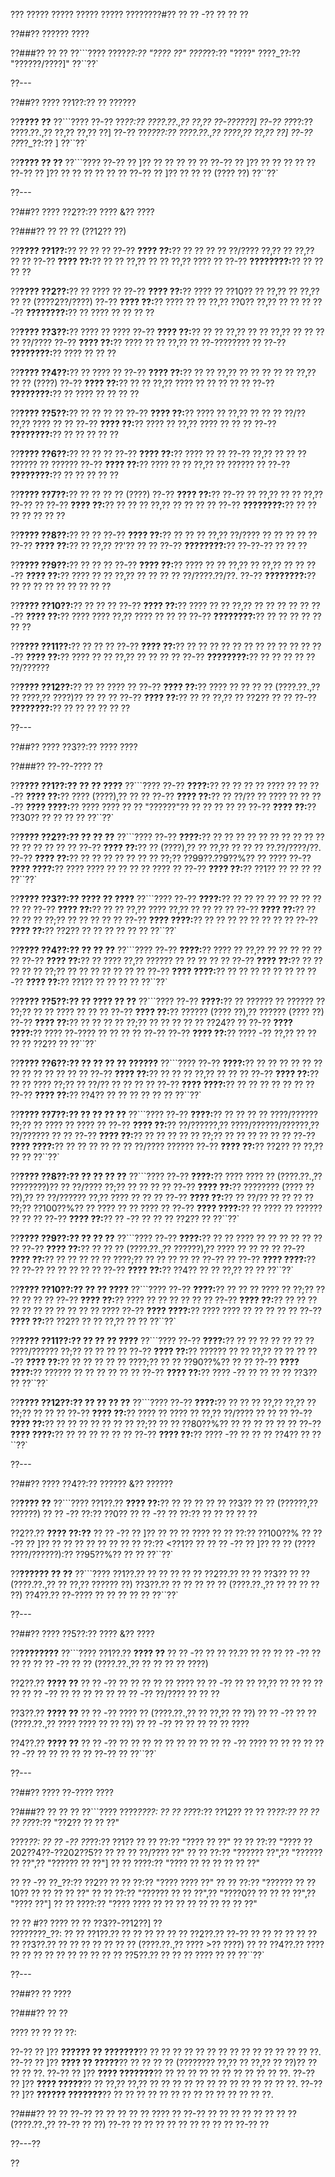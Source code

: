 ??? ????? ????? ????? ????? ????????#?? ?? ?? -?? ?? ?? ??

??##?? ?????? ????

??###?? ?? ??
??```????
????_??:?? "???? ??"
????_??:?? "????"
????_??:?? "??????/????]"
??``??`

??---

??##?? ???? ??1??:?? ?? ??????

??**???? ??**
??```????
??-?? ??_??:?? ????.??.,?? ??,?? ??-??????]
??-?? ??_??:?? ????.??.,?? ??,?? ??,?? ??]
??-?? ??_????:?? ????.??.,?? ????,?? ??,?? ??]
??-?? ??_??_??:?? ]
??``??`

??**???? ?? ??**
??```????
??-?? ?? ]?? ?? ?? ?? ?? ??
??-?? ?? ]?? ?? ?? ?? ?? ??
??-?? ?? ]?? ?? ?? ?? ?? ?? ??
??-?? ?? ]?? ?? ?? ?? (???? ??)
??``??`

??---

??##?? ???? ??2??:?? ???? &?? ????

??###?? ?? ?? ?? (??12?? ??)

??**???? ??1??:**?? ?? ?? ??
??-?? **???? ??:**?? ?? ?? ?? ?? ??/???? ??,?? ?? ??,?? ?? ??
??-?? **???? ??:**?? ?? ?? ??,?? ?? ?? ??,?? ???? ??
??-?? **????????:**?? ?? ?? ?? ??

??**???? ??2??:**?? ?? ???? ??
??-?? **???? ??:**?? ???? ?? ??10?? ?? ??,?? ?? ??,?? ?? ?? (????2??/????)
??-?? **???? ??:**?? ???? ?? ?? ??,?? ??0?? ??,?? ?? ?? ??
??-?? **????????:**?? ?? ???? ?? ?? ?? ??

??**???? ??3??:**?? ???? ?? ????
??-?? **???? ??:**?? ?? ?? ??,?? ?? ?? ??,?? ?? ?? ?? ?? ??/????
??-?? **???? ??:**?? ???? ?? ?? ??,?? ?? ??-???????? ??
??-?? **????????:**?? ???? ?? ?? ??

??**???? ??4??:**?? ?? ???? ??
??-?? **???? ??:**?? ?? ?? ??,?? ?? ?? ?? ?? ?? ??,?? ?? ?? (????)
??-?? **???? ??:**?? ?? ?? ??,?? ???? ?? ?? ?? ?? ??
??-?? **????????:**?? ?? ???? ?? ?? ?? ??

??**???? ??5??:**?? ?? ?? ?? ??
??-?? **???? ??:**?? ???? ?? ??,?? ?? ?? ?? ??/?? ??,?? ???? ?? ??
??-?? **???? ??:**?? ???? ?? ??,?? ???? ?? ?? ??
??-?? **????????:**?? ?? ?? ?? ?? ??

??**???? ??6??:**?? ?? ?? ??
??-?? **???? ??:**?? ???? ?? ?? ??-?? ??,?? ?? ?? ?? ?????? ?? ??????
??-?? **???? ??:**?? ???? ?? ?? ??,?? ?? ?????? ??
??-?? **????????:**?? ?? ?? ?? ?? ??

??**???? ??7??:**?? ?? ?? ?? ?? (????)
??-?? **???? ??:**?? ??-?? ?? ??,?? ?? ?? ??,?? ??-?? ??
??-?? **???? ??:**?? ?? ?? ?? ??,?? ?? ?? ?? ??
??-?? **????????:**?? ?? ?? ?? ?? ?? ?? ??

??**???? ??8??:**?? ?? ??
??-?? **???? ??:**?? ?? ?? ?? ??,?? ??/???? ?? ?? ?? ?? ??
??-?? **???? ??:**?? ?? ??,?? ??'?? ?? ??
??-?? **????????:**?? ??-??-?? ?? ?? ??

??**???? ??9??:**?? ?? ?? ??
??-?? **???? ??:**?? ???? ?? ?? ??,?? ?? ??,?? ?? ??
??-?? **???? ??:**?? ???? ?? ?? ??,?? ?? ?? ?? ?? ??/????.??/??.
??-?? **????????:**?? ?? ?? ?? ?? ?? ?? ?? ?? ??

??**???? ??10??:**?? ?? ?? ??
??-?? **???? ??:**?? ???? ?? ?? ??,?? ?? ?? ?? ?? ??
??-?? **???? ??:**?? ???? ???? ??,?? ???? ?? ?? ??
??-?? **????????:**?? ?? ?? ?? ?? ?? ?? ??

??**???? ??11??:**?? ?? ?? ??
??-?? **???? ??:**?? ?? ?? ?? ?? ?? ?? ?? ?? ?? ?? ??
??-?? **???? ??:**?? ???? ?? ?? ??,?? ?? ?? ?? ??
??-?? **????????:**?? ?? ?? ?? ?? ?? ??/??????

??**???? ??12??:**?? ?? ?? ???? ??
??-?? **???? ??:**?? ???? ?? ?? ?? ?? (????.??.,?? ?? ????,?? ????)?? ?? ?? ??
??-?? **???? ??:**?? ?? ?? ??,?? ?? ??2?? ?? ??
??-?? **????????:**?? ?? ?? ?? ?? ?? ??

??---

??##?? ???? ??3??:?? ???? ????

??###?? ??-??-???? ??

??**???? ??1??:?? ?? ?? ????**
??```????
??-?? **????:**?? ?? ?? ?? ?? ???? ?? ??
??-?? **???? ??:**?? ???? (????),?? ?? ??
??-?? **???? ??:**?? ?? ??/?? ?? ???? ?? ??
??-?? **???? ????:**?? ???? ???? ?? ?? "??????"?? ?? ?? ?? ?? ??
??-?? **???? ??:**?? ??30?? ?? ?? ?? ??
??``??`

??**???? ??2??:?? ?? ?? ??**
??```????
??-?? **????:**?? ?? ?? ?? ?? ?? ?? ?? ?? ?? ?? ?? ?? ?? ?? ?? ??
??-?? **???? ??:**?? ?? (????),?? ?? ??,?? ?? ?? ?? ??.??/????/??.
??-?? **???? ??:**?? ?? ?? ?? ?? ?? ?? ?? ??;?? ??99??.??9??%?? ?? ????
??-?? **???? ????:**?? ???? ???? ?? ?? ?? ?? ???? ??
??-?? **???? ??:**?? ??1?? ?? ?? ?? ??
??``??`

??**???? ??3??:?? ???? ?? ????**
??```????
??-?? **????:**?? ?? ?? ?? ?? ?? ?? ?? ?? ?? ??
??-?? **???? ??:**?? ?? ?? ??,?? ???? ??,?? ?? ?? ?? ??
??-?? **???? ??:**?? ?? ?? ?? ?? ??;?? ?? ?? ?? ?? ??
??-?? **???? ????:**?? ?? ?? ?? ?? ?? ?? ?? ??
??-?? **???? ??:**?? ??2?? ?? ?? ?? ?? ?? ??
??``??`

??**???? ??4??:?? ?? ?? ??**
??```????
??-?? **????:**?? ???? ?? ??,?? ?? ?? ?? ?? ?? ??
??-?? **???? ??:**?? ?? ???? ??,?? ?????? ?? ?? ?? ?? ??
??-?? **???? ??:**?? ?? ?? ?? ?? ?? ??;?? ?? ?? ?? ?? ?? ?? ??
??-?? **???? ????:**?? ?? ?? ?? ?? ?? ?? ??
??-?? **???? ??:**?? ??1?? ?? ?? ?? ??
??``??`

??**???? ??5??:?? ?? ???? ?? ??**
??```????
??-?? **????:**?? ?? ?????? ?? ?????? ?? ??;?? ?? ?? ???? ?? ?? ??
??-?? **???? ??:**?? ?????? (???? ??),?? ?????? (???? ??)
??-?? **???? ??:**?? ?? ?? ?? ?? ??;?? ?? ?? ?? ?? ?? ??24?? ??
??-?? **???? ????:**?? ???? ??-???? ?? ?? ?? ?? ??-??
??-?? **???? ??:**?? ???? -?? ??,?? ?? ?? ?? ?? ??2?? ??
??``??`

??**???? ??6??:?? ?? ?? ?? ?? ??????**
??```????
??-?? **????:**?? ?? ?? ?? ?? ?? ?? ?? ?? ?? ?? ?? ?? ??
??-?? **???? ??:**?? ?? ?? ?? ??,?? ?? ?? ??
??-?? **???? ??:**?? ?? ?? ???? ??;?? ?? ??/?? ?? ?? ?? ??
??-?? **???? ????:**?? ?? ?? ?? ?? ?? ?? ??
??-?? **???? ??:**?? ??4?? ?? ?? ?? ?? ?? ??
??``??`

??**???? ??7??:?? ?? ?? ?? ??**
??```????
??-?? **????:**?? ?? ?? ?? ?? ????/?????? ??;?? ?? ???? ?? ???? ??
??-?? **???? ??:**?? ??/??????,?? ????/??????/??????,?? ??/?????? ?? ??
??-?? **???? ??:**?? ?? ?? ?? ?? ?? ??;?? ?? ?? ?? ?? ?? ??
??-?? **???? ????:**?? ?? ?? ?? ?? ?? ?? ??/???? ??????
??-?? **???? ??:**?? ??2?? ?? ??,?? ?? ??
??``??`

??**???? ??8??:?? ?? ?? ?? ??**
??```????
??-?? **????:**?? ???? ???? ?? (????.??.,?? ????????)?? ?? ??/???? ??;?? ?? ?? ?? ??
??-?? **???? ??:**?? ???????? (???? ?? ??),?? ?? ??/?????? ??,?? ???? ?? ?? ??
??-?? **???? ??:**?? ?? ??/?? ?? ?? ?? ?? ??;?? ??100??%?? ?? ???? ?? ?? ???? ??
??-?? **???? ????:**?? ?? ???? ?? ?????? ?? ?? ??
??-?? **???? ??:**?? ?? -?? ?? ?? ?? ??2?? ??
??``??`

??**???? ??9??:?? ?? ?? ??**
??```????
??-?? **????:**?? ?? ?? ???? ?? ?? ?? ?? ?? ?? ??
??-?? **???? ??:**?? ?? ?? ?? (????.??.,?? ??????),?? ???? ?? ?? ?? ??
??-?? **???? ??:**?? ?? ?? ?? ?? ?? ????;?? ?? ?? ?? ?? ?? ??-?? ??
??-?? **???? ????:**?? ?? ??-?? ?? ?? ?? ?? ??
??-?? **???? ??:**?? ??4?? ?? ?? ??,?? ?? ??
??``??`

??**???? ??10??:?? ?? ?? ????**
??```????
??-?? **????:**?? ?? ?? ?? ???? ?? ??;?? ?? ?? ?? ?? ??
??-?? **???? ??:**?? ???? ?? ?? ?? ?? ?? ??
??-?? **???? ??:**?? ?? ?? ?? ?? ?? ?? ?? ?? ?? ?? ?? ????
??-?? **???? ????:**?? ???? ???? ?? ?? ?? ?? ??
??-?? **???? ??:**?? ??2?? ?? ?? ??,?? ?? ??
??``??`

??**???? ??11??:?? ?? ?? ?? ????**
??```????
??-?? **????:**?? ?? ?? ?? ?? ?? ?? ?? ????/?????? ??;?? ?? ?? ?? ??
??-?? **???? ??:**?? ?????? ?? ?? ??,?? ?? ?? ??
??-?? **???? ??:**?? ?? ?? ?? ?? ?? ????;?? ?? ?? ??90??%?? ?? ??
??-?? **???? ????:**?? ?????? ?? ?? ?? ?? ?? ??
??-?? **???? ??:**?? ???? -?? ?? ?? ?? ?? ??3?? ??
??``??`

??**???? ??12??:?? ?? ?? ?? ??**
??```????
??-?? **????:**?? ?? ?? ?? ??,?? ??,?? ?? ??;?? ?? ?? ??
??-?? **???? ??:**?? ???? ?? ???? ?? ??,?? ??/???? ?? ?? ??
??-?? **???? ??:**?? ?? ?? ?? ?? ?? ?? ?? ??;?? ?? ?? ??80??%?? ?? ?? ?? ?? ?? ??
??-?? **???? ????:**?? ?? ?? ?? ?? ?? ??
??-?? **???? ??:**?? ???? -?? ?? ?? ?? ??4?? ??
??``??`

??---

??##?? ???? ??4??:?? ?????? &?? ??????

??**???? ??**
??```????
??1??.?? **???? ??:**?? ?? ?? ?? ?? ?? ??3?? ?? ?? (??????,?? ??????)
??  ?? -?? ??:?? ??0??
??  ?? -?? ?? ??:?? ?? ?? ?? ?? ??

??2??.?? **???? ??:??**
??  ?? -?? ?? ]?? ?? ?? ?? ???? ?? ?? ??:?? ??100??%
??  ?? -?? ?? ]?? ?? ?? ?? ?? ?? ?? ?? ?? ??:?? <??1?? ??
??  ?? -?? ?? ]?? ?? ?? (???? ????/??????):?? ??95??%?? ?? ??
??``??`

??**?????? ?? ??**
??```????
??1??.?? ?? ?? ?? ?? ??
??2??.?? ?? ?? ??3?? ?? ?? (????.??.,?? ?? ??,?? ?????? ??)
??3??.?? ?? ?? ?? ?? ?? (????.??.,?? ?? ?? ?? ?? ??)
??4??.?? ??-???? ?? ?? ?? ?? ??
??``??`

??---

??##?? ???? ??5??:?? ???? &?? ????

??**????????**
??```????
??1??.?? **???? ??**
??  ?? -?? ?? ?? ??.?? ?? ??
??  ?? -?? ?? ?? ??
??  ?? -?? ?? ?? (????.??.,?? ?? ?? ?? ?? ????)

??2??.?? **???? ??**
??  ?? -?? ?? ?? ?? ?? ?? ????
??  ?? -?? ?? ?? ??,?? ?? ?? ?? ?? ??
??  ?? -?? ?? ?? ?? ?? ??
??  ?? -?? ??/???? ?? ?? ??

??3??.?? **???? ??**
??  ?? -?? ???? ?? (????.??.,?? ?? ??,?? ?? ??)
??  ?? -?? ?? ?? (????.??.,?? ???? ???? ?? ?? ??)
??  ?? -?? ?? ?? ?? ?? ?? ????

??4??.?? **???? ??**
??  ?? -?? ?? ?? ?? ?? ?? ?? ?? ??
??  ?? -?? ???? ?? ?? ?? ??
??  ?? -?? ?? ?? ?? ?? ?? ??-?? ??
??``??`

??---

??##?? ???? ??-???? ????

??###?? ?? ?? ??
??```????
????_????:
?? ?? ??_??:?? ??12??
?? ?? ??_??:?? ??
?? ?? ??_??:?? "??2?? ?? ?? ??"

????_??:
?? ?? -?? ??_??:?? ??1??
??   ?? ??:?? "???? ?? ??"
??   ?? ??:?? "???? ??202??4??-??202??5?? ?? ?? ?? ??/???? ??"
??   ?? ??:?? "?????? ??",?? "?????? ?? ??",?? "?????? ?? ??"]
??   ?? ????:?? "???? ?? ?? ?? ?? ?? ??"

?? ?? -?? ??_??:?? ??2??
??   ?? ??:?? "???? ???? ??"
??   ?? ??:?? "?????? ?? ??10?? ?? ?? ?? ?? ??"
??   ?? ??:?? "?????? ?? ?? ??",?? "????0?? ?? ?? ?? ??",?? "???? ??"]
??   ?? ????:?? "???? ???? ?? ?? ?? ?? ?? ?? ?? ?? ??"

?? ?? #?? ???? ?? ?? ??3??-??12??]
??  
????????_??:
?? ?? ??1??.?? ?? ?? ?? ??
?? ?? ??2??.?? ??-?? ?? ?? ?? ?? ??
?? ?? ??3??.?? ?? ?? ?? ?? ?? ?? ?? (????.??.,?? ???? >?? ????)
?? ?? ??4??.?? ???? ?? ?? ?? ?? ?? ?? ?? ??
?? ?? ??5??.?? ?? ?? ?? ???? ?? ??
??``??`

??---

??##?? ?? ????

??###?? ?? ??

???? ?? ?? ?? ??:

??-?? ?? ]?? **?????? ?? ???????**?? ?? ?? ?? ?? ?? ?? ?? ?? ?? ?? ?? ?? ?? ?? ??.
??-?? ?? ]?? **???? ?? ?????**?? ?? ?? ?? ?? (???????? ??,?? ?? ??,?? ?? ??)?? ?? ?? ?? ??.
??-?? ?? ]?? **???? ???????**?? ?? ?? ?? ?? ?? ?? ?? ?? ?? ?? ??.
??-?? ?? ]?? **???? ?????**?? ?? ??,?? ??,?? ?? ?? ?? ?? ?? ?? ?? ?? ?? ?? ?? ?? ??.
??-?? ?? ]?? **?????? ???????**?? ?? ?? ?? ?? ?? ?? ?? ?? ?? ?? ?? ?? ?? ??.

??###?? ?? ??
??-?? ?? ?? ?? ?? ?? ???? ??
??-?? ?? ?? ?? ?? ?? ?? ?? ?? (????.??.,?? ??-?? ?? ??)
??-?? ?? ?? ?? ?? ?? ?? ?? ?? ?? ??-?? ??

??---??

??